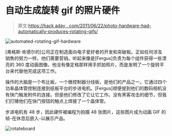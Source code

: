 # 自动生成旋转 gif 的照片硬件

> 原文:[https://hack aday . com/2011/06/22/photo-hardware-had-automatically-produces-rotating-gifs/](https://hackaday.com/2011/06/22/photo-hardware-had-automatically-produces-rotating-gifs/)

![](../Images/37333e655693897313ef857912f589ab.png "automated-rotating-gif-hardware")

[弗格斯·肯德尔的]公司正在制造面向电子爱好者的开发和突破板。正如任何涉及销售的努力一样，他们需要营销。听起来像是[Fergus]负责为每个组件获得一些漂亮的 360 度动画图像。他没有像定格那样用手抓拍照片，而是发明了一个旋转平台来代替他完成这项工作。

操作的大脑是一个布比板，一个微控制器分线板，是他们的产品之一。它通过四个功率晶体管控制连接到纸板平台的步进电机。[Fergus]顺便提到他们的数码相机没有快门触发附件的连接。但是他们修改了它让它工作。没有黑客攻击的细节，但我们打赌他们在快门按钮的触点上焊接了一个晶体管。

步进电机有 48 步，因此硬件被编程为拍摄 48 张图片，这些图片成为动画 GIF 的帧-在休息后嵌入-以展示产品。

![](../Images/d4777d1367c61dc0356ae9db32d1e2fc.png "rotateboard")